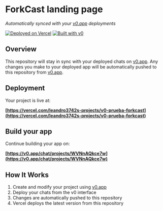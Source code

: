 # ForkCast landing page

*Automatically synced with your [v0.app](https://v0.app) deployments*

[![Deployed on Vercel](https://img.shields.io/badge/Deployed%20on-Vercel-black?style=for-the-badge&logo=vercel)](https://vercel.com/leandro3742s-projects/v0-prueba-forkcast)
[![Built with v0](https://img.shields.io/badge/Built%20with-v0.app-black?style=for-the-badge)](https://v0.app/chat/projects/WVNnAQkce7w)

## Overview

This repository will stay in sync with your deployed chats on [v0.app](https://v0.app).
Any changes you make to your deployed app will be automatically pushed to this repository from [v0.app](https://v0.app).

## Deployment

Your project is live at:

**[https://vercel.com/leandro3742s-projects/v0-prueba-forkcast](https://vercel.com/leandro3742s-projects/v0-prueba-forkcast)**

## Build your app

Continue building your app on:

**[https://v0.app/chat/projects/WVNnAQkce7w](https://v0.app/chat/projects/WVNnAQkce7w)**

## How It Works

1. Create and modify your project using [v0.app](https://v0.app)
2. Deploy your chats from the v0 interface
3. Changes are automatically pushed to this repository
4. Vercel deploys the latest version from this repository